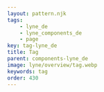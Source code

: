 ```yaml
---
layout: pattern.njk
tags: 
    - lyne_de
    - lyne_components_de
    - page
key: tag-lyne_de
title: Tag
parent: components-lyne_de
image: lyne/overview/tag.webp
keywords: tag
order: 430
---
```

